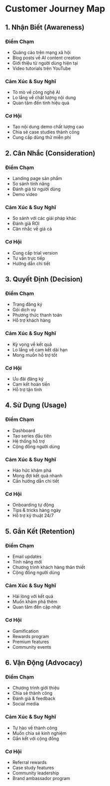 # Customer Journey Map

## 1. Nhận Biết (Awareness)

### Điểm Chạm

- Quảng cáo trên mạng xã hội
- Blog posts về AI content creation
- Giới thiệu từ người dùng hiện tại
- Video tutorials trên YouTube

### Cảm Xúc & Suy Nghĩ

- Tò mò về công nghệ AI
- Lo lắng về chất lượng nội dung
- Quan tâm đến tính hiệu quả

### Cơ Hội

- Tạo nội dung demo chất lượng cao
- Chia sẻ case studies thành công
- Cung cấp dùng thử miễn phí

## 2. Cân Nhắc (Consideration)

### Điểm Chạm

- Landing page sản phẩm
- So sánh tính năng
- Đánh giá từ người dùng
- Demo video

### Cảm Xúc & Suy Nghĩ

- So sánh với các giải pháp khác
- Đánh giá ROI
- Cân nhắc về giá cả

### Cơ Hội

- Cung cấp trial version
- Tư vấn trực tiếp
- Hướng dẫn chi tiết

## 3. Quyết Định (Decision)

### Điểm Chạm

- Trang đăng ký
- Gói dịch vụ
- Phương thức thanh toán
- Hỗ trợ khách hàng

### Cảm Xúc & Suy Nghĩ

- Kỳ vọng về kết quả
- Lo lắng về cam kết dài hạn
- Mong muốn hỗ trợ tốt

### Cơ Hội

- Ưu đãi đăng ký
- Cam kết hoàn tiền
- Hỗ trợ tận tình

## 4. Sử Dụng (Usage)

### Điểm Chạm

- Dashboard
- Tạo series đầu tiên
- Hệ thống hỗ trợ
- Cộng đồng người dùng

### Cảm Xúc & Suy Nghĩ

- Háo hức khám phá
- Mong đợi kết quả nhanh
- Cần hướng dẫn chi tiết

### Cơ Hội

- Onboarding tự động
- Tips & tricks hàng ngày
- Hỗ trợ kỹ thuật 24/7

## 5. Gắn Kết (Retention)

### Điểm Chạm

- Email updates
- Tính năng mới
- Chương trình khách hàng thân thiết
- Cộng đồng người dùng

### Cảm Xúc & Suy Nghĩ

- Hài lòng với kết quả
- Muốn khám phá thêm
- Quan tâm đến cập nhật

### Cơ Hội

- Gamification
- Rewards program
- Premium features
- Community events

## 6. Vận Động (Advocacy)

### Điểm Chạm

- Chương trình giới thiệu
- Chia sẻ thành công
- Đánh giá & feedback
- Social media

### Cảm Xúc & Suy Nghĩ

- Tự hào về thành công
- Muốn chia sẻ kinh nghiệm
- Gắn kết với cộng đồng

### Cơ Hội

- Referral rewards
- Case study features
- Community leadership
- Brand ambassador program
